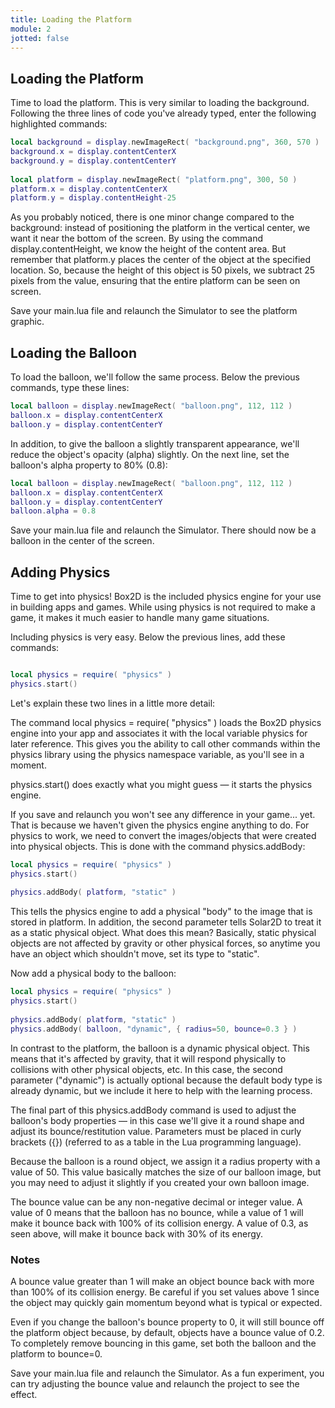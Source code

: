 ```yaml
---
title: Loading the Platform
module: 2
jotted: false
---
```


## Loading the Platform

Time to load the platform. This is very similar to loading the background. Following the three lines of code you've already typed, enter the following highlighted commands:

```lua
local background = display.newImageRect( "background.png", 360, 570 )
background.x = display.contentCenterX
background.y = display.contentCenterY
 
local platform = display.newImageRect( "platform.png", 300, 50 )
platform.x = display.contentCenterX
platform.y = display.contentHeight-25
```

As you probably noticed, there is one minor change compared to the background: instead of positioning the platform in the vertical center, we want it near the bottom of the screen. By using the command display.contentHeight, we know the height of the content area. But remember that platform.y places the center of the object at the specified location. So, because the height of this object is 50 pixels, we subtract 25 pixels from the value, ensuring that the entire platform can be seen on screen.

Save your main.lua file and relaunch the Simulator to see the platform graphic.

## Loading the Balloon

To load the balloon, we'll follow the same process. Below the previous commands, type these lines:

```lua
local balloon = display.newImageRect( "balloon.png", 112, 112 )
balloon.x = display.contentCenterX
balloon.y = display.contentCenterY
```

In addition, to give the balloon a slightly transparent appearance, we'll reduce the object's opacity (alpha) slightly. On the next line, set the balloon's alpha property to 80% (0.8):

```lua
local balloon = display.newImageRect( "balloon.png", 112, 112 )
balloon.x = display.contentCenterX
balloon.y = display.contentCenterY
balloon.alpha = 0.8
```

Save your main.lua file and relaunch the Simulator. There should now be a balloon in the center of the screen.

## Adding Physics

Time to get into physics! Box2D is the included physics engine for your use in building apps and games. While using physics is not required to make a game, it makes it much easier to handle many game situations.

Including physics is very easy. Below the previous lines, add these commands:

```lua

local physics = require( "physics" )
physics.start()
```

Let's explain these two lines in a little more detail:

The command local physics = require( "physics" ) loads the Box2D physics engine into your app and associates it with the local variable physics for later reference. This gives you the ability to call other commands within the physics library using the physics namespace variable, as you'll see in a moment.

physics.start() does exactly what you might guess — it starts the physics engine.

If you save and relaunch you won't see any difference in your game... yet. That is because we haven't given the physics engine anything to do. For physics to work, we need to convert the images/objects that were created into physical objects. This is done with the command physics.addBody:

```lua
local physics = require( "physics" )
physics.start()
 
physics.addBody( platform, "static" )
```

This tells the physics engine to add a physical "body" to the image that is stored in platform. In addition, the second parameter tells Solar2D to treat it as a static physical object. What does this mean? Basically, static physical objects are not affected by gravity or other physical forces, so anytime you have an object which shouldn't move, set its type to "static".

Now add a physical body to the balloon:

```lua
local physics = require( "physics" )
physics.start()
 
physics.addBody( platform, "static" )
physics.addBody( balloon, "dynamic", { radius=50, bounce=0.3 } )
```

In contrast to the platform, the balloon is a dynamic physical object. This means that it's affected by gravity, that it will respond physically to collisions with other physical objects, etc. In this case, the second parameter ("dynamic") is actually optional because the default body type is already dynamic, but we include it here to help with the learning process.

The final part of this physics.addBody command is used to adjust the balloon's body properties — in this case we'll give it a round shape and adjust its bounce/restitution value. Parameters must be placed in curly brackets ({}) (referred to as a table in the Lua programming language).

Because the balloon is a round object, we assign it a radius property with a value of 50. This value basically matches the size of our balloon image, but you may need to adjust it slightly if you created your own balloon image.

The bounce value can be any non-negative decimal or integer value. A value of 0 means that the balloon has no bounce, while a value of 1 will make it bounce back with 100% of its collision energy. A value of 0.3, as seen above, will make it bounce back with 30% of its energy.

### Notes

A bounce value greater than 1 will make an object bounce back with more than 100% of its collision energy. Be careful if you set values above 1 since the object may quickly gain momentum beyond what is typical or expected.

Even if you change the balloon's bounce property to 0, it will still bounce off the platform object because, by default, objects have a bounce value of 0.2. To completely remove bouncing in this game, set both the balloon and the platform to bounce=0.

Save your main.lua file and relaunch the Simulator. As a fun experiment, you can try adjusting the bounce value and relaunch the project to see the effect.